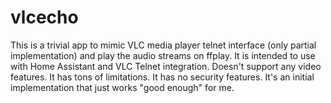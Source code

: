 # vlcecho
This is a trivial app to mimic VLC media player telnet interface (only partial implementation) and play the audio streams on ffplay.
It is intended to use with Home Assistant and VLC Telnet integration.
Doesn't support any video features.
It has tons of limitations.
It has no security features.
It's an initial implementation that just works "good enough" for me.
